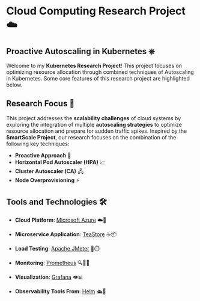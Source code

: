 # Cloud Computing Research Project ☁️
## **Proactive Autoscaling in Kubernetes** ⎈

Welcome to my **Kubernetes Research Project**! This project focuses on optimizing resource allocation through combined techniques of Autoscaling in Kubernetes. Some core features of this research project are highlighted below.


## Research Focus 🔬

This project addresses the **scalability challenges** of cloud systems by exploring the integration of multiple **autoscaling strategies** to optimize resource allocation and prepare for sudden traffic spikes. Inspired by the **SmartScale Project**, our research focuses on the combination of the following key techniques:

-  **Proactive Approach** 🚀
-  **Horizontal Pod Autoscaler (HPA)** 📈
- **Cluster Autoscaler (CA)** 🖧
- **Node Overprovisioning** ⚡



## Tools and Technologies 🛠️

- **Cloud Platform**: [Microsoft Azure](https://azure.microsoft.com) ☁️🔷

- **Microservice Application**: [TeaStore](https://github.com/DescartesResearch/TeaStore/tree/master) ☕📦

- **Load Testing**: [Apache JMeter](https://jmeter.apache.org/) 🚦⏱️

- **Monitoring**: [Prometheus](https://prometheus.io/) 🔍🕵️‍♂️

- **Visualization**: [Grafana](https://grafana.com/) 👁️📊

- **Observability Tools From**: [Helm](https://helm.sh/) 🛳️🔧

